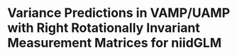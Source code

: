 # Variance Predictions in VAMP/UAMP with Right Rotationally Invariant Measurement Matrices for niidGLM









